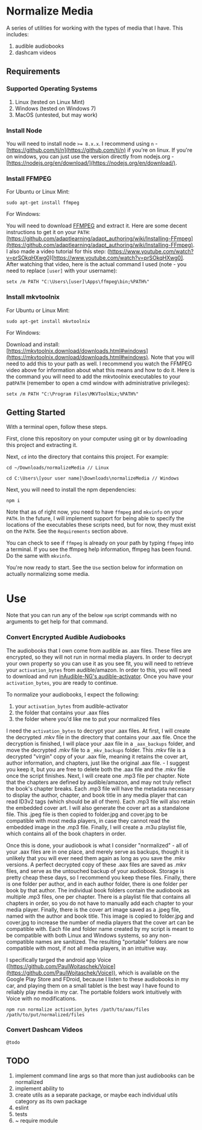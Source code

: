 # Normalize Media

A series of utilities for working with the types of media that I have.  This includes:

1. audible audiobooks
1. dashcam videos


## Requirements

### Supported Operating Systems

1. Linux (tested on Linux Mint)
1. Windows (tested on Windows 7)
1. MacOS (untested, but may work)


### Install Node

You will need to install node `>= 8.x.x`.  I recommend using `n` - [https://github.com/tj/n](https://github.com/tj/n) if you're on linux.  If you're on windows, you can just use the version directly from nodejs.org - [https://nodejs.org/en/download/](https://nodejs.org/en/download/).


### Install FFMPEG

For Ubuntu or Linux Mint:

`sudo apt-get install ffmpeg`


For Windows:

You will need to download [FFMPEG](https://www.ffmpeg.org/) and extract it.  Here are some decent instructions to get it on your `PATH`: [https://github.com/adaptlearning/adapt_authoring/wiki/Installing-FFmpeg](https://github.com/adaptlearning/adapt_authoring/wiki/Installing-FFmpeg).  I also made a video tutorial for this step: (https://www.youtube.com/watch?v=prSOkqHXwg0)[https://www.youtube.com/watch?v=prSOkqHXwg0].  After watching that video, here is the actual command I used (note - you need to replace `[user]` with your username):

`setx /m PATH "C:\Users\[user]\Apps\ffmpeg\bin;%PATH%"`


### Install mkvtoolnix

For Ubuntu or Linux Mint:

`sudo apt-get install mkvtoolnix`


For Windows:

Download and install: [https://mkvtoolnix.download/downloads.html#windows](https://mkvtoolnix.download/downloads.html#windows).  Note that you will need to add this to your path as well.  I recommend you watch the FFMPEG video above for information about what this means and how to do it.  Here is the command you will need to add the mkvtoolnix executables to your pat`PATH` (remember to open a cmd window with administrative privileges):

`setx /m PATH "C:\Program Files\MKVToolNix;%PATH%"`


## Getting Started

With a terminal open, follow these steps.

First, clone this repository on your computer using git or by downloading this project and extracting it.

Next, `cd` into the directory that contains this project.  For example:

`cd ~/Downloads/normalizeMedia // Linux`

`cd C:\Users\[your user name]\Downloads\normalizeMedia // Windows`

Next, you will need to install the npm dependencies:

`npm i`

Note that as of right now, you need to have `ffmpeg` and `mkvinfo` on your `PATH`.  In the future, I will implement support for being able to specify the locations of the executables these scripts need, but for now, they must exist on the `PATH`.  See the `Requirements` section above.

You can check to see if `ffmpeg` is already on your path by typing `ffmpeg` into a terminal.  If you see the ffmpeg help information, ffmpeg has been found.  Do the same with `mkvinfo`.

You're now ready to start.  See the `Use` section below for information on actually normalizing some media.


# Use

Note that you can run any of the below `npm` script commands with no arguments to get help for that command.


### Convert Encrypted Audible Audiobooks

The audiobooks that I own come from audible as .aax files.  These files are encrypted, so they will not run in normal media players.  In order to decrypt your own property so you can use it as you see fit, you will need to retrieve your `activation_bytes` from audible/amazon.  In order to this, you will need to download and run [inAudible-NG's audible-activator](https://github.com/inAudible-NG/audible-activator).  Once you have your `activation_bytes`, you are ready to continue.

To normalize your audiobooks, I expect the following:

1. your `activation_bytes` from audible-activator
1. the folder that contains your .aax files
1. the folder where you'd like me to put your normalized files

I need the `activation_bytes` to decrypt your .aax files.  At first, I will create the decrypted .mkv file in the directory that contains your .aax file.  Once the decryption is finished, I will place your .aax file in a `_aax_backups` folder, and move the decrypted .mkv file to a `_mkv_backups` folder.  This .mkv file is a decrypted "virgin" copy of your .aax file, meaning it retains the cover art, author information, and chapters, just like the original .aax file. - I suggest you keep it, but you are free to delete both the .aax file and the .mkv file once the script finishes.  Next, I will create one .mp3 file per chapter.  Note that the chapters are defined by audible/amazon, and may not truly reflect the book's chapter breaks.  Each .mp3 file will have the metadata necessary to display the author, chapter, and book title in any media player that can read ID3v2 tags (which should be all of them).  Each .mp3 file will also retain the embedded cover art.  I will also generate the cover art as a standalone file.  This .jpeg file is then copied to folder.jpg and cover.jpg to be compatible with most media players, in case they cannot read the embedded image in the .mp3 file.  Finally, I will create a .m3u playlist file, which contains all of the book chapters in order.

Once this is done, your audiobook is what I consider "normalized" - all of your .aax files are in one place, and merely serve as backups, though it is unlikely that you will ever need them again as long as you save the .mkv versions.  A perfect decrypted copy of these .aax files are saved as .mkv files, and serve as the untouched backup of your audiobook.  Storage is pretty cheap these days, so I recommend you keep these files.  Finally, there is one folder per author, and in each author folder, there is one folder per book by that author.  The individual book folders contain the audiobook as multiple .mp3 files, one per chapter.  There is a playlist file that contains all chapters in order, so you do not have to manually add each chapter to your media player.  Finally, there is the cover art image saved as a .jpeg file, named with the author and book title.  This image is copied to folder.jpg and cover.jpg to increase the number of media players that the cover art can be compatible with.  Each file and folder name created by my script is meant to be compatible with both Linux and Windows systems, so any non-compatible names are sanitized.  The resulting "portable" folders are now compatible with most, if not all media players, in an intuitive way.  

I specifically targed the android app Voice ([https://github.com/PaulWoitaschek/Voice](https://github.com/PaulWoitaschek/Voice)), which is available on the Google Play Store and FDroid, because I listen to these audiobooks in my car, and playing them on a small tablet is the best way I have found to reliably play media in my car.  The portable folders work intuitively with Voice with no modifications.

`npm run normalize activation_bytes /path/to/aax/files /path/to/put/normalized/files`


### Convert Dashcam Videos

`@todo`


## TODO

1. implement command line args so that more than just audiobooks can be normalized
1. implement ability to 
1. create utils as a separate package, or maybe each individual utils category as its own package
1. eslint
1. tests
1. ~ require module

